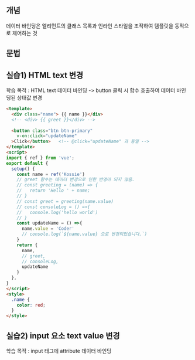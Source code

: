 

## 개념
데이터 바인딩은 엘리먼트의 클래스 목록과 인라인 스타일을 조작하여 템플릿을 동적으로 제어하는 것

## 문법

## 실습1) HTML text 변경
학습 목적 : HTML text 데이터 바인딩 -> button 클릭 시 함수 호출하여 데이터 바인딩된 상태값 변경

```html
<template>
  <div class="name"> {{ name }}</div>
  <!-- <div> {{ greet }}</div> -->
  
  <button class="btn btn-primary" 
    v-on:click="updateName" 
  >Click</button>   <!-- @click="updateName" 과 동일 -->
</template>
<script>
import { ref } from 'vue';
export default {
  setup() {
    const name = ref('Kossie')
    // greet 함수는 데이터 변경으로 인한 반영이 되지 않음.
    // const greeting = (name) => {
    //   return 'Hello ' + name;
    // }
    // const greet = greeting(name.value)
    // const consoleLog = () =>{
    //   console.log('hello world')
    // }
    const updateName = () =>{
      name.value = 'Coder'
      // console.log(`${name.value} 으로 변경되었습니다.`)
    }
    return {
      name,
      // greet,
      // consoleLog,
      updateName
    }
  },
}
</script>
<style>
  .name {
    color: red;
  }
</style>
```


## 실습2) input 요소 text value 변경
학습 목적 : input 태그에 attribute 데이터 바인딩